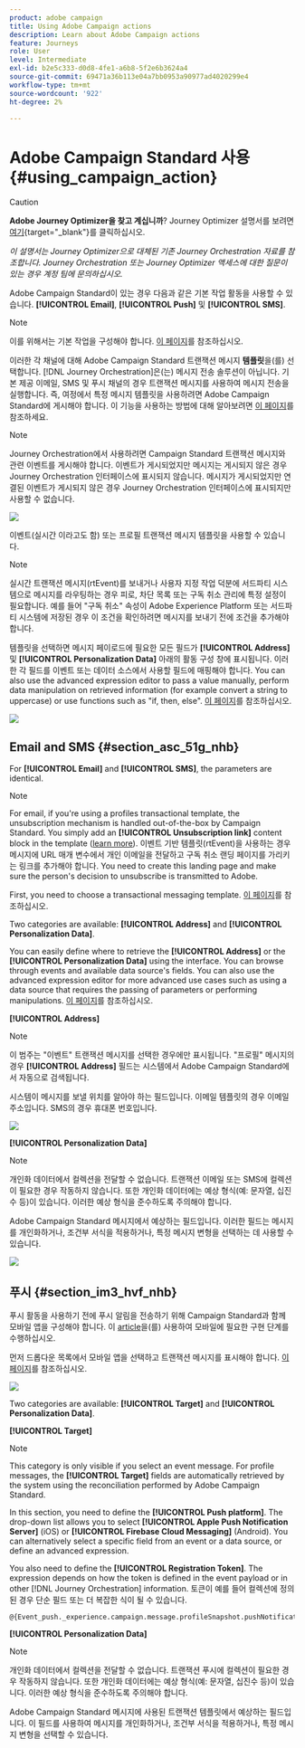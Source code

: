```yaml
---
product: adobe campaign
title: Using Adobe Campaign actions
description: Learn about Adobe Campaign actions
feature: Journeys
role: User
level: Intermediate
exl-id: b2e5c333-d0d8-4fe1-a6b8-5f2e6b3624a4
source-git-commit: 69471a36b113e04a7bb0953a90977ad4020299e4
workflow-type: tm+mt
source-wordcount: '922'
ht-degree: 2%

---
```


# Adobe Campaign Standard 사용 {#using_campaign_action}


>[!CAUTION]
>
>**Adobe Journey Optimizer을 찾고 계십니까**? Journey Optimizer 설명서를 보려면 [여기](https://experienceleague.adobe.com/ko/docs/journey-optimizer/using/ajo-home){target="_blank"}를 클릭하십시오.
>
>
>_이 설명서는 Journey Optimizer으로 대체된 기존 Journey Orchestration 자료를 참조합니다. Journey Orchestration 또는 Journey Optimizer 액세스에 대한 질문이 있는 경우 계정 팀에 문의하십시오._



Adobe Campaign Standard이 있는 경우 다음과 같은 기본 작업 활동을 사용할 수 있습니다. **[!UICONTROL Email]**, **[!UICONTROL Push]** 및 **[!UICONTROL SMS]**.

>[!NOTE]
>
>이를 위해서는 기본 작업을 구성해야 합니다. [이 페이지](../action/working-with-adobe-campaign.md)를 참조하십시오.

이러한 각 채널에 대해 Adobe Campaign Standard 트랜잭션 메시지 **템플릿**&#x200B;을(를) 선택합니다. [!DNL Journey Orchestration]은(는) 메시지 전송 솔루션이 아닙니다. 기본 제공 이메일, SMS 및 푸시 채널의 경우 트랜잭션 메시지를 사용하여 메시지 전송을 실행합니다. 즉, 여정에서 특정 메시지 템플릿을 사용하려면 Adobe Campaign Standard에 게시해야 합니다. 이 기능을 사용하는 방법에 대해 알아보려면 [이 페이지](https://experienceleague.adobe.com/docs/campaign-standard/using/communication-channels/transactional-messaging/getting-started-with-transactional-msg.html?lang=ko)를 참조하세요.

>[!NOTE]
>
>Journey Orchestration에서 사용하려면 Campaign Standard 트랜잭션 메시지와 관련 이벤트를 게시해야 합니다. 이벤트가 게시되었지만 메시지는 게시되지 않은 경우 Journey Orchestration 인터페이스에 표시되지 않습니다. 메시지가 게시되었지만 연결된 이벤트가 게시되지 않은 경우 Journey Orchestration 인터페이스에 표시되지만 사용할 수 없습니다.

![](../assets/journey59.png)

이벤트(실시간 이라고도 함) 또는 프로필 트랜잭션 메시지 템플릿을 사용할 수 있습니다.

>[!NOTE]
>
>실시간 트랜잭션 메시지(rtEvent)를 보내거나 사용자 지정 작업 덕분에 서드파티 시스템으로 메시지를 라우팅하는 경우 피로, 차단 목록 또는 구독 취소 관리에 특정 설정이 필요합니다. 예를 들어 &quot;구독 취소&quot; 속성이 Adobe Experience Platform 또는 서드파티 시스템에 저장된 경우 이 조건을 확인하려면 메시지를 보내기 전에 조건을 추가해야 합니다.

템플릿을 선택하면 메시지 페이로드에 필요한 모든 필드가 **[!UICONTROL Address]** 및 **[!UICONTROL Personalization Data]** 아래의 활동 구성 창에 표시됩니다. 이러한 각 필드를 이벤트 또는 데이터 소스에서 사용할 필드에 매핑해야 합니다. You can also use the advanced expression editor to pass a value manually, perform data manipulation on retrieved information (for example convert a string to uppercase) or use functions such as &quot;if, then, else&quot;. [이 페이지](../expression/expressionadvanced.md)를 참조하십시오.

![](../assets/journey60.png)

## Email and SMS {#section_asc_51g_nhb}

For **[!UICONTROL Email]** and **[!UICONTROL SMS]**, the parameters are identical.

>[!NOTE]
>
>For email, if you&#39;re using a profiles transactional template, the unsubscription mechanism is handled out-of-the-box by Campaign Standard. You simply add an **[!UICONTROL Unsubscription link]** content block in the template ([learn more](https://experienceleague.adobe.com/docs/campaign-standard/using/communication-channels/transactional-messaging/getting-started-with-transactional-msg.html?lang=ko)). 이벤트 기반 템플릿(rtEvent)을 사용하는 경우 메시지에 URL 매개 변수에서 개인 이메일을 전달하고 구독 취소 랜딩 페이지를 가리키는 링크를 추가해야 합니다. You need to create this landing page and make sure the person&#39;s decision to unsubscribe is transmitted to Adobe.

First, you need to choose a transactional messaging template. [이 페이지](../building-journeys/about-action-activities.md)를 참조하십시오.

Two categories are available: **[!UICONTROL Address]** and **[!UICONTROL Personalization Data]**.

You can easily define where to retrieve the **[!UICONTROL Address]** or the **[!UICONTROL Personalization Data]** using the interface. You can browse through events and available data source&#39;s fields. You can also use the advanced expression editor for more advanced use cases such as using a data source that requires the passing of parameters or performing manipulations. [이 페이지](../expression/expressionadvanced.md)를 참조하십시오.

**[!UICONTROL Address]**

>[!NOTE]
>
>이 범주는 &quot;이벤트&quot; 트랜잭션 메시지를 선택한 경우에만 표시됩니다. &quot;프로필&quot; 메시지의 경우 **[!UICONTROL Address]** 필드는 시스템에서 Adobe Campaign Standard에서 자동으로 검색됩니다.

시스템이 메시지를 보낼 위치를 알아야 하는 필드입니다. 이메일 템플릿의 경우 이메일 주소입니다. SMS의 경우 휴대폰 번호입니다.

![](../assets/journey61.png)

**[!UICONTROL Personalization Data]**

>[!NOTE]
>
>개인화 데이터에서 컬렉션을 전달할 수 없습니다. 트랜잭션 이메일 또는 SMS에 컬렉션이 필요한 경우 작동하지 않습니다. 또한 개인화 데이터에는 예상 형식(예: 문자열, 십진수 등)이 있습니다. 이러한 예상 형식을 준수하도록 주의해야 합니다.

Adobe Campaign Standard 메시지에서 예상하는 필드입니다. 이러한 필드는 메시지를 개인화하거나, 조건부 서식을 적용하거나, 특정 메시지 변형을 선택하는 데 사용할 수 있습니다.

![](../assets/journey62.png)

## 푸시 {#section_im3_hvf_nhb}

푸시 활동을 사용하기 전에 푸시 알림을 전송하기 위해 Campaign Standard과 함께 모바일 앱을 구성해야 합니다. 이 [article](https://helpx.adobe.com/kr/campaign/kb/integrate-mobile-sdk.html)을(를) 사용하여 모바일에 필요한 구현 단계를 수행하십시오.

먼저 드롭다운 목록에서 모바일 앱을 선택하고 트랜잭션 메시지를 표시해야 합니다. [이 페이지](../building-journeys/about-action-activities.md)를 참조하십시오.

![](../assets/journey62bis.png)

Two categories are available: **[!UICONTROL Target]** and **[!UICONTROL Personalization Data]**.

**[!UICONTROL Target]**

>[!NOTE]
>
>This category is only visible if you select an event message. For profile messages, the **[!UICONTROL Target]** fields are automatically retrieved by the system using the reconciliation performed by Adobe Campaign Standard.

In this section, you need to define the **[!UICONTROL Push platform]**. The drop-down list allows you to select **[!UICONTROL Apple Push Notification Server]** (iOS) or **[!UICONTROL Firebase Cloud Messaging]** (Android). You can alternatively select a specific field from an event or a data source, or define an advanced expression.

You also need to define the **[!UICONTROL Registration Token]**. The expression depends on how the token is defined in the event payload or in other [!DNL Journey Orchestration] information. 토큰이 예를 들어 컬렉션에 정의된 경우 단순 필드 또는 더 복잡한 식이 될 수 있습니다.

```
@{Event_push._experience.campaign.message.profileSnapshot.pushNotificationTokens.first().token}
```

**[!UICONTROL Personalization Data]**

>[!NOTE]
>
>개인화 데이터에서 컬렉션을 전달할 수 없습니다. 트랜잭션 푸시에 컬렉션이 필요한 경우 작동하지 않습니다. 또한 개인화 데이터에는 예상 형식(예: 문자열, 십진수 등)이 있습니다. 이러한 예상 형식을 준수하도록 주의해야 합니다.

Adobe Campaign Standard 메시지에 사용된 트랜잭션 템플릿에서 예상하는 필드입니다. 이 필드를 사용하여 메시지를 개인화하거나, 조건부 서식을 적용하거나, 특정 메시지 변형을 선택할 수 있습니다.
